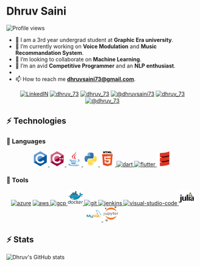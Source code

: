 # Dhruv Saini
![Profile views](https://gpvc.arturio.dev/DS-73)  


- 🔭 I am a 3rd year undergrad student at **Graphic Era university**.
- 🌱 I’m currently working on **Voice Modulation** and **Music Recommandation System**.
- 👯 I’m looking to collaborate on **Machine Learning**.
- 🤔 I’m an avid **Competitive Programmer** and an **NLP enthusiast**.
-
- 📫 How to reach me **dhruvsaini73@gmail.com**.


<p align="center">
<a href="https://www.linkedin.com/in/dhruv73/" target="blank"><img align="center" src="https://raw.githubusercontent.com/rahuldkjain/github-profile-readme-generator/master/src/images/icons/Social/linked-in-alt.svg" alt="LinkedIN" height="30" width="40" /></a>
<a href="https://leetcode.com/dhruv_73/" target="blank"><img align="center" src="https://raw.githubusercontent.com/rahuldkjain/github-profile-readme-generator/master/src/images/icons/Social/leet-code.svg" alt="dhruv_73" height="30" width="40" /></a>
<a href="https://www.codechef.com/users/dhruv_73" target="blank"><img align="center" src="https://cdn.jsdelivr.net/npm/simple-icons@3.1.0/icons/codechef.svg" alt="dhruv_73" height="30" width="40" /></a>
<a href="https://www.hackerearth.com/@dhruvsaini73" target="blank"><img align="center" src="https://raw.githubusercontent.com/rahuldkjain/github-profile-readme-generator/master/src/images/icons/Social/hackerearth.svg" alt="@dhruvsaini73" height="30" width="40" /></a>
<a href="https://codeforces.com/profile/dhruv_73" target="blank"><img align="center" src="https://raw.githubusercontent.com/rahuldkjain/github-profile-readme-generator/fb6389f569f8613168faf1f5258e127215eb4517/src/images/icons/Social/codeforces.svg" alt="dhruv_73" height="30" width="40" /></a>
<a href="https://www.hackerrank.com/dhruv_73" target="blank"><img align="center" src="https://raw.githubusercontent.com/rahuldkjain/github-profile-readme-generator/fb6389f569f8613168faf1f5258e127215eb4517/src/images/icons/Social/hackerrank.svg" alt="@dhruv_73" height="30" width="40" /></a>


</p>

## ⚡ Technologies

### 🧰 Languages
<p align="center">
<a href="https://www.cprogramming.com/" target="_blank"> <img src="https://raw.githubusercontent.com/devicons/devicon/master/icons/c/c-original.svg" alt="c" width="40" height="40"/> </a> 
<a href="https://www.w3schools.com/cpp/" target="_blank"> <img src="https://raw.githubusercontent.com/devicons/devicon/master/icons/cplusplus/cplusplus-original.svg" alt="cplusplus" width="40" height="40"/> </a>
<a href="https://www.java.com" target="_blank"> <img src="https://raw.githubusercontent.com/devicons/devicon/master/icons/java/java-original.svg" alt="java" width="40" height="40"/> </a> 
<a href="https://www.python.org" target="_blank"> <img src="https://raw.githubusercontent.com/devicons/devicon/master/icons/python/python-original.svg" alt="python" width="40" height="40"/> </a> 
<a href="https://www.w3.org/html/" target="_blank"> <img src="https://raw.githubusercontent.com/devicons/devicon/master/icons/html5/html5-original-wordmark.svg" alt="html5" width="40" height="40"/> </a> 
<a href="https://dart.dev" target="_blank"> <img src="https://www.vectorlogo.zone/logos/dartlang/dartlang-icon.svg" alt="dart" width="40" height="40"/> </a> 
<a href="https://flutter.dev" target="_blank"> <img src="https://www.vectorlogo.zone/logos/flutterio/flutterio-icon.svg" alt="flutter" width="40" height="40"/> </a> 
<a href="https://www.scala-lang.org" target="_blank"> <img src="https://raw.githubusercontent.com/devicons/devicon/master/icons/scala/scala-original.svg" alt="scala" width="40" height="40"/> </a> 
</p>



### 🧰 Tools
<p align="center">
<a href="https://azure.microsoft.com/en-in/" target="_blank"> <img src="https://www.vectorlogo.zone/logos/microsoft_azure/microsoft_azure-icon.svg" alt="azure" width="40" height="40"/></a>
<a href="https://aws.amazon.com" target="_blank"> <img src="https://www.vectorlogo.zone/logos/amazon_aws/amazon_aws-icon.svg" alt="aws" width="40" height="40"/> </a> 
<a href="https://cloud.google.com" target="_blank"> <img src="https://www.vectorlogo.zone/logos/google_cloud/google_cloud-icon.svg" alt="gcp" width="40" height="40"/> </a> 
<a href="https://www.docker.com/" target="_blank"> <img src="https://raw.githubusercontent.com/devicons/devicon/master/icons/docker/docker-original-wordmark.svg" alt="docker" width="40" height="40"/> </a>
<a href="https://git-scm.com/" target="_blank"> <img src="https://www.vectorlogo.zone/logos/git-scm/git-scm-icon.svg" alt="git" width="40" height="40"/> </a> 
<a href="https://www.jenkins.io" target="_blank"> <img src="https://www.vectorlogo.zone/logos/jenkins/jenkins-icon.svg" alt="jenkins" width="40" height="40"/> </a> 
<a href="https://code.visualstudio.com" target="_blank"> <img src="https://www.vectorlogo.zone/logos/visualstudio_code/visualstudio_code-icon.svg" alt="visual-studio-code" width="40" height="40"/> </a> 
<a href="https://julialang.org" target="_blank"> <img src="https://raw.githubusercontent.com/devicons/devicon/2ae2a900d2f041da66e950e4d48052658d850630/icons/julia/julia-original-wordmark.svg" alt="julia" width="40" height="40"/> </a> 
<a href="https://www.mysql.com" target="_blank"> <img src="https://raw.githubusercontent.com/devicons/devicon/master/icons/mysql/mysql-original-wordmark.svg" alt="mysql" width="40" height="40"/> </a> 
<a href="https://jupyter.org" target="_blank"> <img src="https://raw.githubusercontent.com/devicons/devicon/2ae2a900d2f041da66e950e4d48052658d850630/icons/jupyter/jupyter-original-wordmark.svg" alt="jenkins" width="40" height="40"/> </a> 

</p>


## ⚡ Stats
<p align="right">

![Dhruv's GitHub stats](https://github-readme-stats.vercel.app/api?username=DS-73&show_icons=true&theme=onedark)
